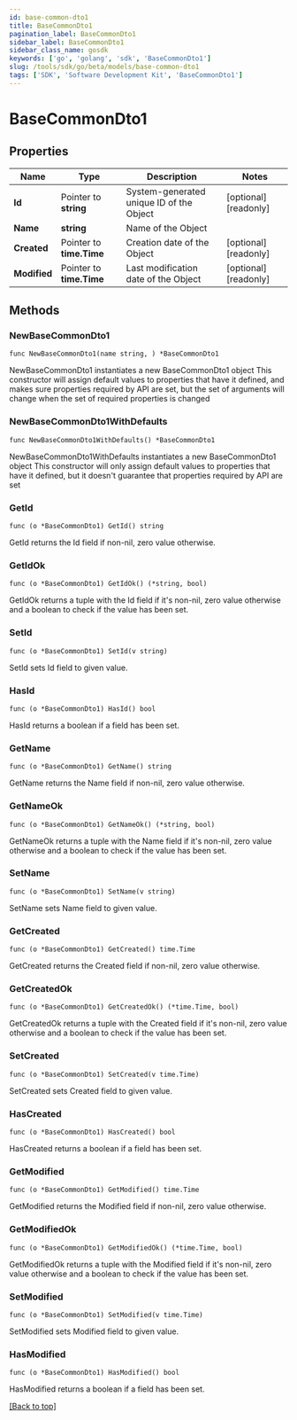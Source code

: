 ```yaml
---
id: base-common-dto1
title: BaseCommonDto1
pagination_label: BaseCommonDto1
sidebar_label: BaseCommonDto1
sidebar_class_name: gosdk
keywords: ['go', 'golang', 'sdk', 'BaseCommonDto1'] 
slug: /tools/sdk/go/beta/models/base-common-dto1
tags: ['SDK', 'Software Development Kit', 'BaseCommonDto1']
---
```


# BaseCommonDto1

## Properties

Name | Type | Description | Notes
------------ | ------------- | ------------- | -------------
**Id** |  Pointer to **string** | System-generated unique ID of the Object | [optional] [readonly] 
**Name** |  **string** | Name of the Object | 
**Created** |  Pointer to **time.Time** | Creation date of the Object | [optional] [readonly] 
**Modified** |  Pointer to **time.Time** | Last modification date of the Object | [optional] [readonly] 

## Methods

### NewBaseCommonDto1

`func NewBaseCommonDto1(name string, ) *BaseCommonDto1`

NewBaseCommonDto1 instantiates a new BaseCommonDto1 object
This constructor will assign default values to properties that have it defined,
and makes sure properties required by API are set, but the set of arguments
will change when the set of required properties is changed

### NewBaseCommonDto1WithDefaults

`func NewBaseCommonDto1WithDefaults() *BaseCommonDto1`

NewBaseCommonDto1WithDefaults instantiates a new BaseCommonDto1 object
This constructor will only assign default values to properties that have it defined,
but it doesn't guarantee that properties required by API are set

### GetId

`func (o *BaseCommonDto1) GetId() string`

GetId returns the Id field if non-nil, zero value otherwise.

### GetIdOk

`func (o *BaseCommonDto1) GetIdOk() (*string, bool)`

GetIdOk returns a tuple with the Id field if it's non-nil, zero value otherwise
and a boolean to check if the value has been set.

### SetId

`func (o *BaseCommonDto1) SetId(v string)`

SetId sets Id field to given value.

### HasId

`func (o *BaseCommonDto1) HasId() bool`

HasId returns a boolean if a field has been set.

### GetName

`func (o *BaseCommonDto1) GetName() string`

GetName returns the Name field if non-nil, zero value otherwise.

### GetNameOk

`func (o *BaseCommonDto1) GetNameOk() (*string, bool)`

GetNameOk returns a tuple with the Name field if it's non-nil, zero value otherwise
and a boolean to check if the value has been set.

### SetName

`func (o *BaseCommonDto1) SetName(v string)`

SetName sets Name field to given value.


### GetCreated

`func (o *BaseCommonDto1) GetCreated() time.Time`

GetCreated returns the Created field if non-nil, zero value otherwise.

### GetCreatedOk

`func (o *BaseCommonDto1) GetCreatedOk() (*time.Time, bool)`

GetCreatedOk returns a tuple with the Created field if it's non-nil, zero value otherwise
and a boolean to check if the value has been set.

### SetCreated

`func (o *BaseCommonDto1) SetCreated(v time.Time)`

SetCreated sets Created field to given value.

### HasCreated

`func (o *BaseCommonDto1) HasCreated() bool`

HasCreated returns a boolean if a field has been set.

### GetModified

`func (o *BaseCommonDto1) GetModified() time.Time`

GetModified returns the Modified field if non-nil, zero value otherwise.

### GetModifiedOk

`func (o *BaseCommonDto1) GetModifiedOk() (*time.Time, bool)`

GetModifiedOk returns a tuple with the Modified field if it's non-nil, zero value otherwise
and a boolean to check if the value has been set.

### SetModified

`func (o *BaseCommonDto1) SetModified(v time.Time)`

SetModified sets Modified field to given value.

### HasModified

`func (o *BaseCommonDto1) HasModified() bool`

HasModified returns a boolean if a field has been set.


[[Back to top]](#) 



